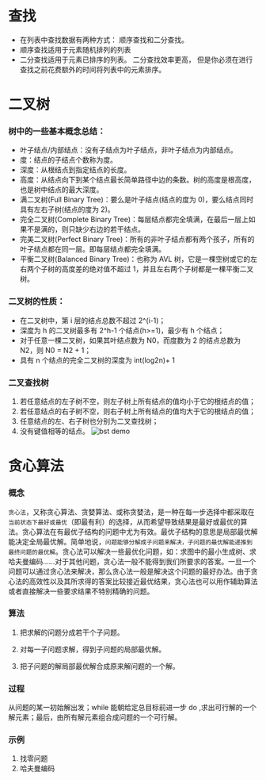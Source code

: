 # 查找

* 在列表中查找数据有两种方式： 顺序查找和二分查找。
* 顺序查找适用于元素随机排列的列表
* 二分查找适用于元素已排序的列表。 二分查找效率更高， 但是你必须在进行查找之前花费额外的时间将列表中的元素排序。

# 二叉树

### 树中的一些基本概念总结：

* 叶子结点/内部结点：没有子结点为叶子结点，非叶子结点为内部结点。
* 度：结点的子结点个数称为度。
* 深度：从根结点到指定结点的长度。
* 高度：从结点向下到某个结点最长简单路径中边的条数。树的高度是根高度，也是树中结点的最大深度。
* 满二叉树(Full Binary Tree)：要么是叶子结点(结点的度为 0)，要么结点同时具有左右子树(结点的度为 2)。
* 完全二叉树(Complete Binary Tree)：每层结点都完全填满，在最后一层上如果不是满的，则只缺少右边的若干结点。
* 完美二叉树(Perfect Binary Tree)：所有的非叶子结点都有两个孩子，所有的叶子结点都在同一层。即每层结点都完全填满。
* 平衡二叉树(Balanced Binary Tree)：也称为 AVL 树，它是一棵空树或它的左右两个子树的高度差的绝对值不超过 1，并且左右两个子树都是一棵平衡二叉树。

### 二叉树的性质：

* 在二叉树中，第 i 层的结点总数不超过 2^(i-1)；
* 深度为 h 的二叉树最多有 2^h-1 个结点(h>=1)，最少有 h 个结点；
* 对于任意一棵二叉树，如果其叶结点数为 N0，而度数为 2 的结点总数为 N2，则 N0 = N2 + 1；
* 具有 n 个结点的完全二叉树的深度为 int(log2n)+ 1

### 二叉查找树

1. 若任意结点的左子树不空，则左子树上所有结点的值均小于它的根结点的值；
2. 若任意结点的右子树不空，则右子树上所有结点的值均大于它的根结点的值；
3. 任意结点的左、右子树也分别为二叉查找树；
4. 没有键值相等的结点。
![bst demo](http://p1m6ay3ed.bkt.clouddn.com/bst.png)

# 贪心算法

### 概念

`贪心法`，又称贪心算法、贪婪算法、或称贪婪法，是一种在每一步选择中都采取在`当前状态下最好或最优`（即最有利）的选择，从而希望导致结果是最好或最优的算法。贪心算法在有最优子结构的问题中尤为有效。最优子结构的意思是局部最优解能决定全局最优解。简单地说，`问题能够分解成子问题来解决，子问题的最优解能递推到最终问题的最优解`。贪心法可以解决一些最优化问题，如：求图中的最小生成树、求哈夫曼编码……对于其他问题，贪心法一般不能得到我们所要求的答案。一旦一个问题可以通过贪心法来解决，那么贪心法一般是解决这个问题的最好办法。由于贪心法的高效性以及其所求得的答案比较接近最优结果，贪心法也可以用作辅助算法或者直接解决一些要求结果不特别精确的问题。

### 算法

1. 把求解的问题分成若干个子问题。

2. 对每一子问题求解，得到子问题的局部最优解。

3. 把子问题的解局部最优解合成原来解问题的一个解。

### 过程

从问题的某一初始解出发；while 能朝给定总目标前进一步 do ,求出可行解的一个解元素；最后，由所有解元素组合成问题的一个可行解。

### 示例

1. 找零问题
2. 哈夫曼编码
